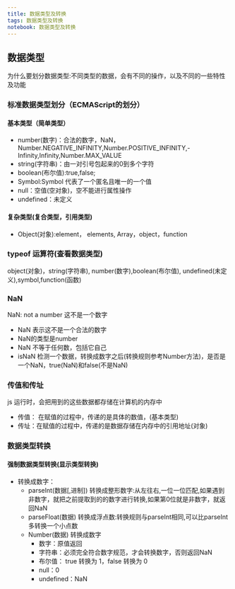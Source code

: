 ```yaml
---
title: 数据类型及转换
tags: 数据类型及转换
notebook: 数据类型及转换
---
```

## 数据类型
为什么要划分数据类型:不同类型的数据，会有不同的操作，以及不同的一些特性及功能
### 标准数据类型划分（ECMAScript的划分）
#### 基本类型（简单类型）
- number(数字)：合法的数字，NaN，Number.NEGATIVE_INFINITY,Number.POSITIVE_INFINITY,-Infinity,Infinity,Number.MAX_VALUE
- string(字符串)：由一对引号包起来的0到多个字符
- boolean(布尔值):true,false;
- Symbol:Symbol 代表了一个匿名且唯一的一个值
- null：空值(空对象)，空不能进行属性操作
- undefined：未定义
#### 复杂类型(复合类型，引用类型)
- Object(对象):element， elements,
Array，object，function
### typeof 运算符(查看数据类型)
object(对象)，string(字符串),
number(数字),boolean(布尔值),
undefined(未定义),symbol,function(函数)

### NaN
NaN: not a number 这不是一个数字
- NaN 表示这不是一个合法的数字
- NaN的类型是number 
- NaN 不等于任何数，包括它自己
- isNaN 检测一个数据，转换成数字之后(转换规则参考Number方法)，是否是一个NaN，true(NaN)和false(不是NaN)

### 传值和传址
js 运行时，会把用到的这些数据都存储在计算机的内存中
- 传值： 在赋值的过程中，传递的是具体的数值，(基本类型)
- 传址：在赋值的过程中，传递的是数据存储在内存中的引用地址(对象)

### 数据类型转换
#### 强制数据类型转换(显示类型转换)
- 转换成数字：
   - parseInt(数据[,进制]) 转换成整形数字:从左往右,一位一位匹配,如果遇到非数字，就把之前提取到的的数字进行转换,如果第0位就是非数字，就返回NaN
   - parseFloat(数据) 转换成浮点数:转换规则与parseInt相同,可以比parseInt多转换一个小点数
   - Number(数据) 转换成数字
      - 数字：原值返回
      - 字符串：必须完全符合数字规范，才会转换数字，否则返回NaN
      - 布尔值： true 转换为 1，false 转换为 0
      - null：0
      - undefined：NaN
      